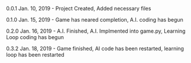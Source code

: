 0.0.1 Jan. 10, 2019 - Project Created, Added necessary files

0.1.0 Jan. 15, 2019 - Game has neared completion, A.I. coding has begun

0.2.0 Jan. 16, 2019 - A.I. Finished, A.I. Implmented into game.py, Learning Loop coding has begun

0.3.2 Jan. 18, 2019 - Game finished, AI code has been restarted, learning loop has been restarted
